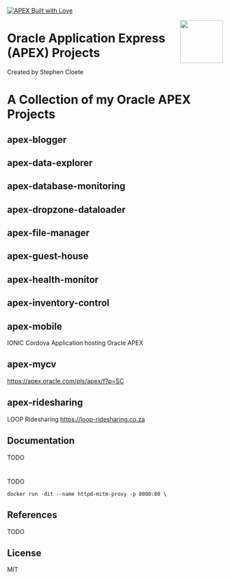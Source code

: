 [![APEX Built with Love](https://cdn.rawgit.com/Dani3lSun/apex-github-badges/7919f913/badges/apex-love-badge.svg)](https://github.com/Dani3lSun/apex-github-badges)

[<img src="https://rawgit.com/Dani3lSun/awesome-orclapex/master/apex-logo.svg" align="right" width="100">](https://apex.oracle.com)

# Oracle Application Express (APEX) Projects
Created by Stephen Cloete

# A Collection of my Oracle APEX Projects

## apex-blogger 

## apex-data-explorer

## apex-database-monitoring

## apex-dropzone-dataloader

## apex-file-manager

## apex-guest-house

## apex-health-monitor

## apex-inventory-control

## apex-mobile 
IONIC Cordova Application hosting Oracle APEX

## apex-mycv
https://apex.oracle.com/pls/apex/f?p=SC

## apex-ridesharing 
LOOP Ridesharing https://loop-ridesharing.co.za

## Documentation

TODO

# 

TODO

```
docker run -dit --name httpd-mitm-proxy -p 8080:80 \

```

## References
TODO

## License

MIT
